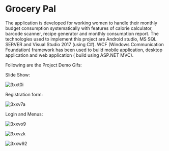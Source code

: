 Grocery Pal
===========

The application is developed for working women to handle their monthly budget consumption systematically with features of calorie 
calculator, barcode scanner, recipe generator and monthly consumption report. The technologies used to implement this project are 
Android studio, MS SQL SERVER and Visual Studio 2017 (using C#). WCF (Windows Communication Foundation) framework has been used 
to build mobile application, desktop application and web application ( build using ASP.NET MVC).

Following are the Project Demo Gifs:

Slide Show:

![3xxt0i](https://user-images.githubusercontent.com/53296115/80207587-d73b2900-8647-11ea-9339-bf7c44f26204.gif)

Registration form:

![3xxv7a](https://user-images.githubusercontent.com/53296115/80208203-2766bb00-8649-11ea-94d4-8c80b1fd5a38.gif)

Login and Menus:

![3xxvo9](https://user-images.githubusercontent.com/53296115/80208326-672da280-8649-11ea-90c9-f0048dd7fd5c.gif)

![3xxvzk](https://user-images.githubusercontent.com/53296115/80208777-5598ca80-864a-11ea-9aec-8789c47fd1e5.gif)

![3xxw92](https://user-images.githubusercontent.com/53296115/80209098-d788f380-864a-11ea-8cdc-597fe7a52ac6.gif)
